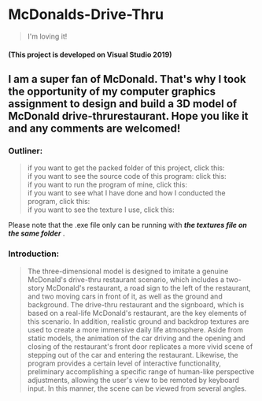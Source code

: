 # McDonalds-Drive-Thru
> I'm loving it!  

#### (This project is developed on Visual Studio 2019)

## I am a super fan of McDonald. That's why I took the opportunity of my computer graphics assignment to design and build a 3D model of McDonald drive-thrurestaurant. Hope you like it and any comments are welcomed!

### Outliner:
>if you want to get the packed folder of this project, click this:<br>
>if you want to see the source code of this program: click this:<br>
>if you want to run the program of mine, click this:<br>
>if you want to see what I have done and how I conducted the program, click this:<br>
>if you want to see the texture I use, click this:<br>  

Please note that the .exe file only can be running with ***the textures file on the same folder*** .

### Introduction:
>The three-dimensional model is designed to imitate a genuine McDonald's drive-thru restaurant scenario, which includes a two-story McDonald's restaurant, a road sign to the left of the restaurant, and two moving cars in front of it, as well as the ground and background. The drive-thru restaurant and the signboard, which is based on a real-life McDonald's restaurant, are the key elements of this scenario. In addition, realistic ground and backdrop textures are used to create a more immersive daily life atmosphere. Aside from static models, the animation of the car driving and the opening and closing of the restaurant's front door replicates a more vivid scene of stepping out of the car and entering the restaurant. Likewise, the program provides a certain level of interactive functionality, preliminary accomplishing a specific range of human-like perspective adjustments, allowing the user's view to be remoted by keyboard input. In this manner, the scene can be viewed from several angles.

